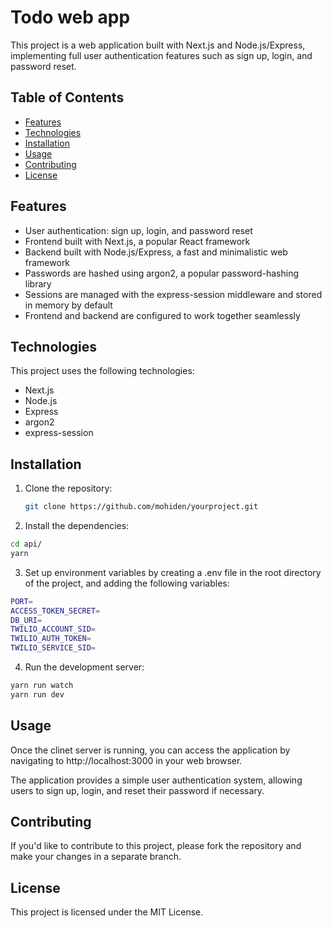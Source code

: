 # Todo web app

This project is a web application built with Next.js and Node.js/Express, implementing full user authentication features such as sign up, login, and password reset.

## Table of Contents

- [Features](#features)
- [Technologies](#technologies)
- [Installation](#installation)
- [Usage](#usage)
- [Contributing](#contributing)
- [License](#license)

## Features

- User authentication: sign up, login, and password reset
- Frontend built with Next.js, a popular React framework
- Backend built with Node.js/Express, a fast and minimalistic web framework
- Passwords are hashed using argon2, a popular password-hashing library
- Sessions are managed with the express-session middleware and stored in memory by default
- Frontend and backend are configured to work together seamlessly

## Technologies

This project uses the following technologies:

- Next.js
- Node.js
- Express
- argon2
- express-session

## Installation

1. Clone the repository:

   ```bash
   git clone https://github.com/mohiden/yourproject.git
   ```

2. Install the dependencies:

```bash
cd api/
yarn
```

3. Set up environment variables by creating a .env file in the root directory of the project, and adding the following variables:

```bash
PORT=
ACCESS_TOKEN_SECRET=
DB_URI=
TWILIO_ACCOUNT_SID=
TWILIO_AUTH_TOKEN=
TWILIO_SERVICE_SID=
```

4. Run the development server:

```bash
yarn run watch
yarn run dev
```

## Usage

Once the clinet server is running, you can access the application by navigating to http://localhost:3000 in your web browser.

The application provides a simple user authentication system, allowing users to sign up, login, and reset their password if necessary.

## Contributing

If you'd like to contribute to this project, please fork the repository and make your changes in a separate branch.

## License

This project is licensed under the MIT License.
